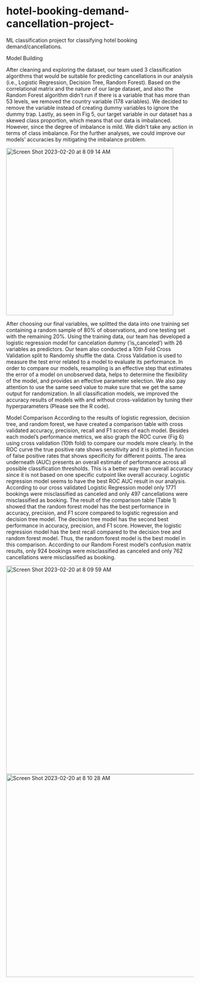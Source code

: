 # hotel-booking-demand-cancellation-project-
ML classification project for classifying hotel booking demand/cancellations. 


Model Building

After cleaning and exploring the dataset, our team used 3 classification algorithms that would be
suitable for predicting cancellations in our analysis (i.e., Logistic Regression, Decision Tree, Random Forest).
Based on the correlational matrix and the nature of our large dataset, and also the Random Forest algorithm
didn’t run if there is a variable that has more than 53 levels, we removed the country variable (178 variables).
We decided to remove the variable instead of creating dummy variables to ignore the dummy trap. Lastly, as
seen in Fig 5, our target variable in our dataset has a skewed class proportion, which means that our data is
imbalanced. However, since the degree of imbalance is mild. We didn’t take any action in terms of class
imbalance. For the further analyses, we could improve our models’ accuracies by mitigating the imbalance
problem.

<img width="449" alt="Screen Shot 2023-02-20 at 8 09 14 AM" src="https://user-images.githubusercontent.com/117880976/220117667-898ccd2c-64dd-4398-b582-657c1176d67d.png">

After choosing our final variables, we splitted the data into one training set containing a random
sample of 80% of observations, and one testing set with the remaining 20%. Using the training data, our team
has developed a logistic regression model for cancelation dummy (‘is_canceled’) with 26 variables as
predictors. Our team also conducted a 10th Fold Cross Validation split to Randomly shuffle the data. Cross
Validation is used to measure the test error related to a model to evaluate its performance. In order to compare
our models, resampling is an effective step that estimates the error of a model on unobserved data, helps to
determine the flexibility of the model, and provides an effective parameter selection. We also pay attention to
use the same seed value to make sure that we get the same output for randomization. In all classification
models, we improved the accuracy results of models with and without cross-validation by tuning their
hyperparameters (Please see the R code).

Model Comparison
According to the results of logistic regression, decision tree, and random forest, we have created a
comparison table with cross validated accuracy, precision, recall and F1 scores of each model. Besides each
model’s performance metrics, we also graph the ROC curve (Fig 6) using cross validation (10th fold) to
compare our models more clearly. In the ROC curve the true positive rate shows sensitivity and it is plotted in
funcion of false positive rates that shows specificity for different points. The area underneath (AUC) presents
an overall estimate of performance across all possible classification thresholds. This is a better way than
overall accuracy since it is not based on one specific cutpoint like overall accuracy. Logistic regression model
seems to have the best ROC AUC result in our analysis. According to our cross validated Logistic Regression
model only 1771 bookings were misclassified as canceled and only 497 cancellations were misclassified as
booking.
The result of the comparison table (Table 1) showed that the random forest model has the best
performance in accuracy, precision, and F1 score compared to logistic regression and decision tree model. The
decision tree model has the second best performance in accuracy, precision, and F1 score. However, the
logistic regression model has the best recall compared to the decision tree and random forest model. Thus, the
random forest model is the best model in this comparison. According to our Random Forest model’s confusion
matrix results, only 924 bookings were misclassified as canceled and only 762 cancellations were misclassified
as booking.

<img width="559" alt="Screen Shot 2023-02-20 at 8 09 59 AM" src="https://user-images.githubusercontent.com/117880976/220117876-b01ae8cd-677b-4193-8f3f-fdcca24c2ec8.png">

<img width="544" alt="Screen Shot 2023-02-20 at 8 10 28 AM" src="https://user-images.githubusercontent.com/117880976/220117961-139ae208-9eaa-4219-bf0d-9dc9238ec71d.png">


